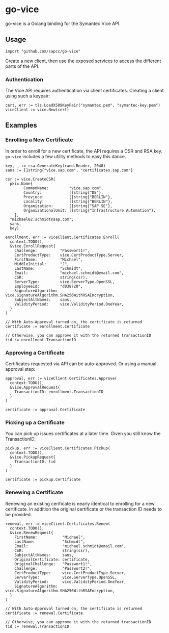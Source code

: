# go-vice 

go-vice is a Golang binding for the Symantec Vice API.

## Usage

```
import "github.com/sapcc/go-vice"
```

Create a new client, then use the exposed services to access the different
parts of the API.

### Authentication

The Vice API requires authentication via client certificates. Creating a client
using such a keypair:

```
cert, err := tls.LoadX509KeyPair("symantec.pem", "symantec-key.pem")
viceClient := vice.New(cert)
```

## Examples

### Enrolling a New Certificate

In order to enroll for a new certificate, the API requires a CSR and RSA key.
`go-vice` includes a few utility methods to easy this dance.

```
key, _ := rsa.GenerateKey(rand.Reader, 2048)
sans := []string{"vice.sap.com", "certificates.sap.com"}

csr := vice.CreateCSR(
  pkix.Name{
		CommonName:         "vice.sap.com",
		Country:            []string{"DE"},
		Province:           []string{"BERLIN"},
		Locality:           []string{"BERLIN"},
		Organization:       []string{"SAP SE"},
		OrganizationalUnit: []string{"Infrastructure Automation"},
	}, 
  "michael02.schmidt@sap.com", 
  sans, 
  key)

enrollment, err := viceClient.Certificates.Enroll(
  context.TODO(), 
  &vice.EnrollRequest{
    Challenge:          "Passwort1!",
    CertProductType:    vice.CertProductType.Server,
    FirstName:          "Michael",
    MiddleInitial:      "J",
    LastName:           "Schmidt",
    Email:              "michael.schmidt@email.com",
    CSR:                string(csr),
    ServerType:         vice.ServerType.OpenSSL,
    EmployeeId:         "d038720",
    SignatureAlgorithm: vice.SignatureAlgorithm.SHA256WithRSAEncryption,
    SubjectAltNames:    sans,
    ValidityPeriod:     vice.ValidityPeriod.OneYear,
  }
)

// With Auto-Approval turned on, the certificate is returned
certificate := enrollment.Certificate

// Otherwise, you can approve it with the returned transactionID
tid := enrollment.TransactionID
```

### Approving a Certificate

Certificates requested via API can be auto-approved. Or using a manual approval
step:

```
approval, err := viceClient.Certificates.Approve(
  context.TODO(), 
  &vice.ApprovalRequest{
    TransactionID: enrollment.TransactionID
  }
)

certificate := approval.Certificate
```

### Picking up a Certificate

You can pick up issues certificates at a later time. Given you still know the
TransactionID.

```
pickup, err := viceClient.Certificates.Pickup(
  context.TODO(), 
  &vice.PickupRequest{
    TransactionID: tid
  }
)

certificate := pickup.Certificate
```

### Renewing a Certificate 

Renewing an existing cerificate is nearly identical to enrolling for a new
certificate.  In addition the original certificate or the transaction ID needs
to be provided.

```
renewal, err := viceClient.Certificates.Renew(
  context.TODO(), 
  &vice.RenewRequest{
    FirstName:           "Michael",
    LastName:            "Schmidt",
    Email:               "michael.schmidt@email.com",
    CSR:                 string(csr),
    SubjectAltNames:     sans,
    OriginalCertificate: certificate,
    OriginalChallenge:   "Passwort1!",
    Challenge:           "Passwort2!",
    CertProductType:     vice.CertProductType.Server,
    ServerType:          vice.ServerType.OpenSSL,
    ValidityPeriod:      vice.ValidityPeriod.OneYear,
    SignatureAlgorithm:  vice.SignatureAlgorithm.SHA256WithRSAEncryption,
  }
)

// With Auto-Approval turned on, the certificate is returned
certificate := renewal.Certificate

// Otherwise, you can approve it with the returned transactionID
tid := renewal.TransactionID
```
